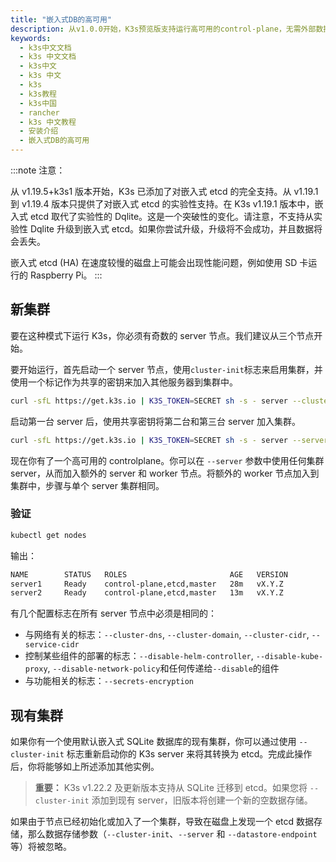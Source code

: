 ```yaml
---
title: "嵌入式DB的高可用"
description: 从v1.0.0开始，K3s预览版支持运行高可用的control-plane，无需外部数据库。这意味着不需要管理外部etcd或SQL数据存储即可运行可靠的生产级设置。
keywords:
  - k3s中文文档
  - k3s 中文文档
  - k3s中文
  - k3s 中文
  - k3s
  - k3s教程
  - k3s中国
  - rancher
  - k3s 中文教程
  - 安装介绍
  - 嵌入式DB的高可用
---
```


:::note 注意：

从 v1.19.5+k3s1 版本开始，K3s 已添加了对嵌入式 etcd 的完全支持。从 v1.19.1 到 v1.19.4 版本只提供了对嵌入式 etcd 的实验性支持。在 K3s v1.19.1 版本中，嵌入式 etcd 取代了实验性的 Dqlite。这是一个突破性的变化。请注意，不支持从实验性 Dqlite 升级到嵌入式 etcd。如果你尝试升级，升级将不会成功，并且数据将会丢失。

嵌入式 etcd (HA) 在速度较慢的磁盘上可能会出现性能问题，例如使用 SD 卡运行的 Raspberry Pi。
:::

## 新集群

要在这种模式下运行 K3s，你必须有奇数的 server 节点。我们建议从三个节点开始。

要开始运行，首先启动一个 server 节点，使用`cluster-init`标志来启用集群，并使用一个标记作为共享的密钥来加入其他服务器到集群中。

```bash
curl -sfL https://get.k3s.io | K3S_TOKEN=SECRET sh -s - server --cluster-init
```

启动第一台 server 后，使用共享密钥将第二台和第三台 server 加入集群。

```bash
curl -sfL https://get.k3s.io | K3S_TOKEN=SECRET sh -s - server --server https://<ip or hostname of server1>:6443
```

现在你有了一个高可用的 controlplane。你可以在 `--server` 参数中使用任何集群 server，从而加入额外的 server 和 worker 节点。将额外的 worker 节点加入到集群中，步骤与单个 server 集群相同。

### 验证

```bash
kubectl get nodes
```

输出：

```bash
NAME        STATUS   ROLES                       AGE   VERSION
server1     Ready    control-plane,etcd,master   28m   vX.Y.Z
server2     Ready    control-plane,etcd,master   13m   vX.Y.Z
```

有几个配置标志在所有 server 节点中必须是相同的：

- 与网络有关的标志：`--cluster-dns`, `--cluster-domain`, `--cluster-cidr`, `--service-cidr`
- 控制某些组件的部署的标志：`--disable-helm-controller`, `--disable-kube-proxy`, `--disable-network-policy`和任何传递给`--disable`的组件
- 与功能相关的标志：`--secrets-encryption`

## 现有集群

如果你有一个使用默认嵌入式 SQLite 数据库的现有集群，你可以通过使用 `--cluster-init` 标志重新启动你的 K3s server 来将其转换为 etcd。完成此操作后，你将能够如上所述添加其他实例。

> **重要：** K3s v1.22.2 及更新版本支持从 SQLite 迁移到 etcd。如果您将 `--cluster-init` 添加到现有 server，旧版本将创建一个新的空数据存储。

如果由于节点已经初始化或加入了一个集群，导致在磁盘上发现一个 etcd 数据存储，那么数据存储参数（`--cluster-init`、`--server` 和 `--datastore-endpoint` 等）将被忽略。
